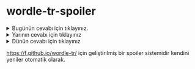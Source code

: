 # wordle-tr-spoiler

<details>
  <summary>Bugünün cevabı için tıklayınız.</summary>
  <br>
    <b> yayın </b>
</details>

<details>
  <summary>Yarının cevabı için tıklayınız</summary>
  <br>
   <b> tutya </b>
</details>

<details>
  <summary>Dünün cevabı için tıklayınız </summary>
  <br>
  <b> aslık </b>
</details>

https://f.github.io/wordle-tr/ için geliştirilmiş bir spoiler sistemidir kendini yeniler otomatik olarak.

